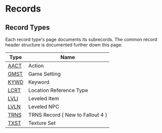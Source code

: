 Records
=======

## Record Types

Each record type's page documents its subrecords. The common record header structure is documented further down this page.

Type | Name
-----|------------
[AACT](Records/AACT.md) | Action
[GMST](Records/GMST.md) | Game Setting
[KYWD](Records/KYWD.md) | Keyword
[LCRT](Records/LCRT.md) | Location Reference Type
[LVLI](Records/LVLI.md) | Leveled Item
[LVLN](Records/LVLN.md) | Leveled NPC
[TRNS](Records/TRNS.md) | TRNS Record { New to Fallout 4 }
[TXST](Records/TXST.md) | Texture Set

